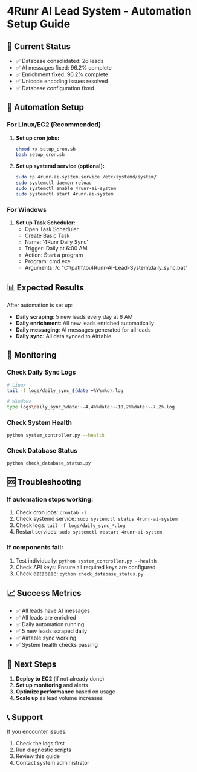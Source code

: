 # 4Runr AI Lead System - Automation Setup Guide

## 🎯 Current Status
- ✅ Database consolidated: 26 leads
- ✅ AI messages fixed: 96.2% complete
- ✅ Enrichment fixed: 96.2% complete
- ✅ Unicode encoding issues resolved
- ✅ Database configuration fixed

## 🚀 Automation Setup

### For Linux/EC2 (Recommended)

1. **Set up cron jobs:**
   ```bash
   chmod +x setup_cron.sh
   bash setup_cron.sh
   ```

2. **Set up systemd service (optional):**
   ```bash
   sudo cp 4runr-ai-system.service /etc/systemd/system/
   sudo systemctl daemon-reload
   sudo systemctl enable 4runr-ai-system
   sudo systemctl start 4runr-ai-system
   ```

### For Windows

1. **Set up Task Scheduler:**
   - Open Task Scheduler
   - Create Basic Task
   - Name: '4Runr Daily Sync'
   - Trigger: Daily at 6:00 AM
   - Action: Start a program
   - Program: cmd.exe
   - Arguments: /c "C:\path\to\4Runr-AI-Lead-System\daily_sync.bat"

## 📊 Expected Results

After automation is set up:
- **Daily scraping**: 5 new leads every day at 6 AM
- **Daily enrichment**: All new leads enriched automatically
- **Daily messaging**: AI messages generated for all leads
- **Daily sync**: All data synced to Airtable

## 🔧 Monitoring

### Check Daily Sync Logs
```bash
# Linux
tail -f logs/daily_sync_$(date +%Y%m%d).log

# Windows
type logs\daily_sync_%date:~-4,4%%date:~-10,2%%date:~-7,2%.log
```

### Check System Health
```bash
python system_controller.py --health
```

### Check Database Status
```bash
python check_database_status.py
```

## 🆘 Troubleshooting

### If automation stops working:
1. Check cron jobs: `crontab -l`
2. Check systemd service: `sudo systemctl status 4runr-ai-system`
3. Check logs: `tail -f logs/daily_sync_*.log`
4. Restart services: `sudo systemctl restart 4runr-ai-system`

### If components fail:
1. Test individually: `python system_controller.py --health`
2. Check API keys: Ensure all required keys are configured
3. Check database: `python check_database_status.py`

## 📈 Success Metrics

- ✅ All leads have AI messages
- ✅ All leads are enriched
- ✅ Daily automation running
- ✅ 5 new leads scraped daily
- ✅ Airtable sync working
- ✅ System health checks passing

## 🎯 Next Steps

1. **Deploy to EC2** (if not already done)
2. **Set up monitoring** and alerts
3. **Optimize performance** based on usage
4. **Scale up** as lead volume increases

## 📞 Support

If you encounter issues:
1. Check the logs first
2. Run diagnostic scripts
3. Review this guide
4. Contact system administrator
